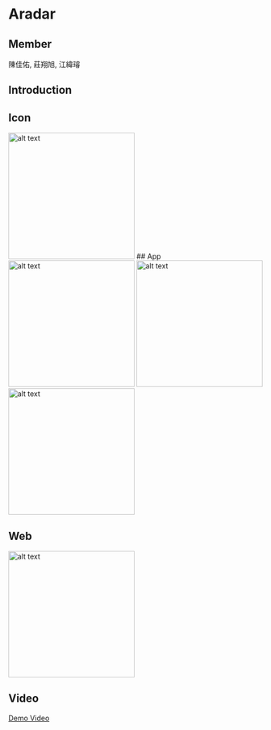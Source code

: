 # Aradar

## Member
陳佳佑, 莊翔旭, 江緯璿

## Introduction


## Icon
<img src="https://i.imgur.com/k9y13aR.png" alt="alt text" width="250" height="250">
## App
<img src="https://i.imgur.com/gRz3D5r.jpg" alt="alt text" width="250" height="250">
<img src="https://i.imgur.com/imX6Aj6.jpg" alt="alt text" width="250" height="250">
<img src="https://i.imgur.com/psgJQe8.jpg" alt="alt text" width="250" height="250">


## Web
<img src="https://i.imgur.com/XQ1Z0qh.jpg" alt="alt text" width="250" height="250">



## Video
[Demo Video](https://drive.google.com/open?id=1ZKXl6pvX7JknII8navKaPjYu2Rx4knRf)
